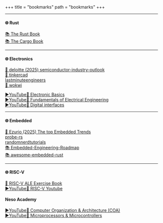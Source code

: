 +++
title = "bookmarks" 
path = "bookmarks"
+++

---
#### 🌐 Rust
[📚 The Rust Book](https://doc.rust-lang.org/book/)  
[📚 The Cargo Book](https://doc.rust-lang.org/cargo/index.html) 

---
#### 🌐 Electronics
[📝 deloitte (2025) semiconductor-industry-outlook](https://www2.deloitte.com/us/en/insights/industry/technology/technology-media-telecom-outlooks/semiconductor-industry-outlook.html)  
[🤖 tinkercad](https://www.tinkercad.com/)  
[lastminuteengineers](https://lastminuteengineers.com/electronics/basic-electronics/)  
[🤖 wokwi](https://wokwi.com/)  

[▶️YouTube🔴 Electronic Basics](https://www.youtube.com/playlist?list=PLNAsgvPRQbqhAr_owUecml6L5sCxj-FJ7)  
[▶️YouTube🔴 Fundamentals of Electrical Engineering](https://www.youtube.com/playlist?list=PLmu_y3-DV2_ko4Q36htOLjHM3QgGnbQY0)  
[▶️YouTube🔴 Digital interfaces](https://www.youtube.com/playlist?list=PLmu_y3-DV2_lonKu6lIjBkS9X1QeQeX9v)  

---
#### 🌐 Embedded
[📝 Ezurio (2025) The top Embedded Trends](https://www.ezurio.com/resources/blog/the-top-trends-in-embedded-development-for-2025-beyond)  
[probe-rs](https://probe.rs/)  
[randomnerdtutorials](https://randomnerdtutorials.com/)  
[📚 Embedded-Engineering-Roadmap](https://github.com/m3y54m/Embedded-Engineering-Roadmap)  
[📚 awesome-embedded-rust](https://github.com/rust-embedded/awesome-embedded-rust)  

---
#### 🌐 RISC-V
[📝 RISC-V ALE Exercise Book](https://riscv-programming.org/ale-exercise-book/book/index.html)  
[▶️YouTube🔴 RISC-V Youtube](https://www.youtube.com/playlist?list=PLbtzT1TYeoMiKup6aoQc3V_d7OvOKc3P5)

#### Neso Academy
[▶️YouTube🔴 Computer Organization & Architecture (COA)](https://www.youtube.com/playlist?list=PLBlnK6fEyqRgLLlzdgiTUKULKJPYc0A4q)  
[▶️YouTube🔴 Microprocessors & Microcontrollers](https://www.youtube.com/playlist?list=PLBlnK6fEyqRgyFCCgqdcBowmSp_BTKs4F)

